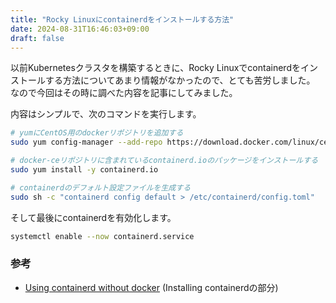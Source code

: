 ```yaml
---
title: "Rocky Linuxにcontainerdをインストールする方法"
date: 2024-08-31T16:46:03+09:00
draft: false
---
```


以前Kubernetesクラスタを構築するときに、Rocky Linuxでcontainerdをインストールする方法についてあまり情報がなかったので、とても苦労しました。
なので今回はその時に調べた内容を記事にしてみました。

内容はシンプルで、次のコマンドを実行します。

```sh
# yumにCentOS用のdockerリポジトリを追加する
sudo yum config-manager --add-repo https://download.docker.com/linux/centos/docker-ce.repo

# docker-ceリポジトリに含まれているcontainerd.ioのパッケージをインストールする
sudo yum install -y containerd.io

# containerdのデフォルト設定ファイルを生成する
sudo sh -c "containerd config default > /etc/containerd/config.toml"
```


そして最後にcontainerdを有効化します。

```sh
systemctl enable --now containerd.service
```

### 参考
- [Using containerd without docker](https://medium.com/@DannielWhatever/using-containerd-without-docker-9d08332781b4) (Installing containerdの部分)
